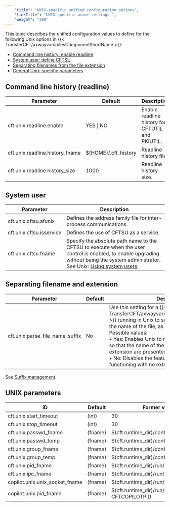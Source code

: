 ```yaml
---
    "title": "UNIX-specific unified configuration options",
    "linkTitle": "UNIX specific uconf settings ",
    "weight": "290"
---
```

This topic describes the unified configuration values to define for the following Unix options in {{< TransferCFT/axwayvariablesComponentShortName  >}}:

- [Command line history: enable readline](#Command)
- [System user: define CFTSU](#System)
- [Separating filenames from the file extension](#Separat)
- [General Unix-specific parameters](#UNIX)

<span id="Command"></span>

Command line history (readline)
-------------------------------


| Parameter  | Default  | Description  |
| --- | --- | --- |
| cft.unix.readline.enable  | YES &#124; NO  | Enable readline history for CFTUTIL and PKIUTIL.  |
| cft.unix.readline.history_fname  | $(HOME)/.cft_history  | Readline history file.  |
| cft.unix.readline.history_size  | 1000  | Readline history size.  |


<span id="System"></span>

System user
-----------


| Parameter  | Description  |
| --- | --- |
| cft.unix.cftsu.afunix  | Defines the address family file for inter-process communications.  |
| cft.unix.cftsu.isservice  | Defines the use of CFTSU as a service.  |
| cft.unix.cftsu.fname  | Specify the absolute path name to the CFTSU to execute when the user control is enabled, to enable upgrading without being the system administrator. See Unix: [Using system users](../t_adding_system_user_unix). |


<span id="Separat"></span>

Separating filename and extension
---------------------------------


| Parameter  | Default  | Description  |
| --- | --- | --- |
| cft.unix.parse_file_name_suffix  | No  | Use this setting for a {{< TransferCFT/axwayvariablesComponentShortName  >}} running in Unix to separate the extension from the name of the file, as is done in Windows.<br/> Possible values:<br/> • Yes: Enables Unix to mimic Windows functioning so that the name of the file and the type of extension are presented separately<br/> • No: Disables the feature to have normal Unix file functioning with no extension type displayed |


See [Suffix management](../suffix_management).

<span id="UNIX"></span>

UNIX parameters
---------------


| ID  | Default  | Former value  |
| --- | --- | --- |
| cft.unix.start_timeout  | (int) |  30 |
| cft.unix.stop_timeout | (int) | 30 |
| cft.unix.passwd_fname |  (fname) | $(cft.runtime_dir)/conf/passwd |
| cft.unix.passwd_temp  | (fname) | $(cft.runtime_dir)/conf/passwdXXXXXX |
| cft.unix.group_fname | (fname) | $(cft.runtime_dir)/conf/group |
| cft.unix.group_temp |  (fname) |  $(cft.runtime_dir)/conf/groupXXXXXX |
| cft.unix.pid_fname |  (fname) | $(cft.runtime_dir)/run/cft.pid |
| cft.unix.ipc_fname  | (fname) | $(cft.runtime_dir)/run/cft.ipc |
| copilot.unix.unix_socket_fname  | (fname) | $(cft.runtime_dir)/run/S_COPSMNGFW |
| copilot.unix.pid_fname |  (fname) | $(cft.runtime_dir)/run/copilot.pid CFTCOPILOTPID |

